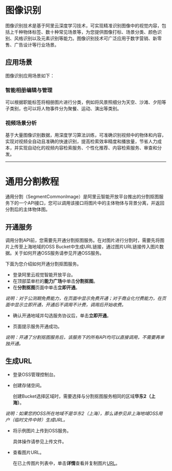 # 图像识别

图像识别技术是基于阿里云深度学习技术，可实现精准识别图像中的视觉内容，包括上千种物体标签、数十种常见场景等，为您提供图像打标、场景分类、颜色识别、风格识别以及元素识别等能力。图像识别技术可广泛应用于数字营销、新零售、广告设计等行业场景。

## 应用场景

图像识别应用场景如下：

### 智能相册编辑与管理

可以根据职能标签将相册图片进行分类，例如将风景照细分为天空、沙滩、夕阳等子类别，也可以将人物事件分为聚餐、运动、演出等类别。

### 视频场景分析

基于大量图像识别数据，用深度学习算法训练，可准确识别视频中的物体和内容，实现对视频全自动且准确的快速识别，提高检索效率精度和播放量，节省人力成本，并实现自动化的视频内容检索服务、个性化推荐、内容检索服务、审查和分发。

---

# 通用分割教程

通用分割（SegmentCommonImage）是阿里云智能开放平台推出的分割抠图服务下的一个API接口，您可以调用该接口将图片中的主体物体与背景分离，并返回分割后的主体物体图。

## 开通服务

调用分割API前，您需要先开通分割抠图服务。在对图片进行分割时，需要先将图片上传至上海地域的OSS Bucket中生成URL链接，通过图片URL链接传入图片数据。关于如何开通OSS服务请参见开通OSS服务。

下面为您介绍如何开通分割抠图服务。

- 登录阿里云视觉智能开放平台。
- 在顶部菜单栏的**能力广场**中单击**分割抠图**。
- 在**分割抠图**页面中单击**立即开通**。

*说明：对于公测期免费能力，在页面中显示免费开通；对于商业化付费能力，在页面中显示立即开通，开通后不调用不计费，调用后开始收费。*

- 确认开通地域并勾选服务协议后，单击**立即开通**。

- 页面提示服务开通成功。

*说明：开通了分割抠图服务后，该服务下的所有API均可以直接调用，不需要再单独开通。*


## 生成URL

- 登录OSS管理控制台。

- 创建存储空间。

  创建Bucket选择区域时，需要选择与分割抠图服务相同的区域**华东2（上海）**。

*说明：如果您的OSS所在地域不是华东2（上海），那么请参见非上海地域OSS用户（临时文件中转）生成URL。*

- 将示例图片上传到OSS服务。

  具体操作请参见上传文件。

- 查看图片URL。

  在已上传图片列表中，单击**详情**查看并复制图片[URL](https://viapi-test.oss-cn-shanghai.aliyuncs.com/demo-center/imageseg/SegmentCommonImage.jpg)。
